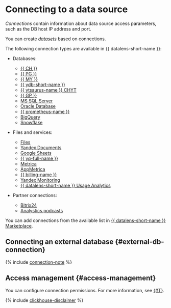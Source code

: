 # Connecting to a data source

_Connections_ contain information about data source access parameters, such as the DB host IP address and port.

You can create [_datasets_](dataset/index.md) based on connections.

The following connection types are available in {{ datalens-short-name }}:


* Databases:

   * [{{ CH }}](../operations/connection/create-clickhouse.md)
   * [{{ PG }}](../operations/connection/create-postgresql.md)
   * [{{ MY }}](../operations/connection/create-mysql.md)
   * [{{ ydb-short-name }}](../operations/connection/create-ydb.md)   
   * [{{ ytsaurus-name }} CHYT](../operations/connection/chyt/create-chyt.md)
   * [{{ GP }}](../operations/connection/create-greenplum.md)
   * [MS SQL Server](../operations/connection/create-mssql-server.md)
   * [Oracle Database](../operations/connection/create-oracle.md)
   * [{{ prometheus-name }}](../operations/connection/create-prometheus.md)
   * [BigQuery](../operations/connection/create-big-query.md)
   * [Snowflake](../operations/connection/create-snowflake.md)

* Files and services:

   * [Files](../operations/connection/create-file.md)
   * [Yandex Documents](../operations/connection/create-yadocs.md)
   * [Google Sheets](../operations/connection/create-google-sheets.md)
   * [{{ yq-full-name }}](../operations/connection/create-yandex-query.md)
   * [Metrica](../operations/connection/create-metrica-api.md)
   * [AppMetrica](../operations/connection/create-appmetrica.md)
    * [{{ billing-name }}](../operations/connection/create-cloud-billing.md)
    * [Yandex Monitoring](../operations/connection/create-monitoring.md)
   * [{{ datalens-short-name }} Usage Analytics](../operations/connection/create-usage-tracking.md)


* Partner connections:

   * [Bitrix24](../operations/connection/create-bitrix24.md)
   * [Analystics podcasts](../operations/connection/create-podcasts.md)







You can add connections from the available list in [{{ datalens-short-name }} Marketplace](marketplace.md).

## Connecting an external database {#external-db-connection}

{% include [connection-note](../../_includes/datalens/datalens-connection-note.md) %}


## Access management {#access-management}

You can configure connection permissions. For more information, see [{#T}](../security/index.md).


{% include [clickhouse-disclaimer](../../_includes/clickhouse-disclaimer.md) %}
